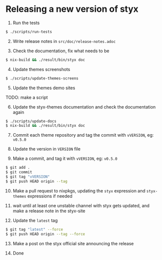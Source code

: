 # Releasing a new version of styx

1. Run the tests

```sh
$ ./scripts/run-tests
```

2. Write release notes in `src/doc/release-notes.adoc`

3. Check the documentation, fix what needs to be

```sh
$ nix-build && ./result/bin/styx doc
```

4. Update themes screenshots

```sh
$ ./scripts/update-themes-screens
```

5. Update the themes demo sites

TODO: make a script

6. Update the styx-themes documentation and check the documentation again

```sh
$ ./scripts/update-docs
$ nix-build && ./result/bin/styx doc
```

7. Commit each theme repository and tag the commit with `vVERSION`, eg: `v0.5.0`

8. Update the version in `VERSION` file

9. Make a commit, and tag it with `vVERSION`, eg: `v0.5.0`

```sh
$ git add .
$ git commit
$ git tag "vVERSION"
$ git push HEAD origin --tag
```

10. Make a pull request to nixpkgs, updating the `styx` expression and `styx-themes` expressions if needed

11. wait until at least one unstable channel with styx gets updated, and make a release note in the styx-site

12. Update the `latest` tag

```sh
$ git tag "latest" --force
$ git push HEAD origin --tag --force
```

13. Make a post on the styx official site announcing the release

14. Done

